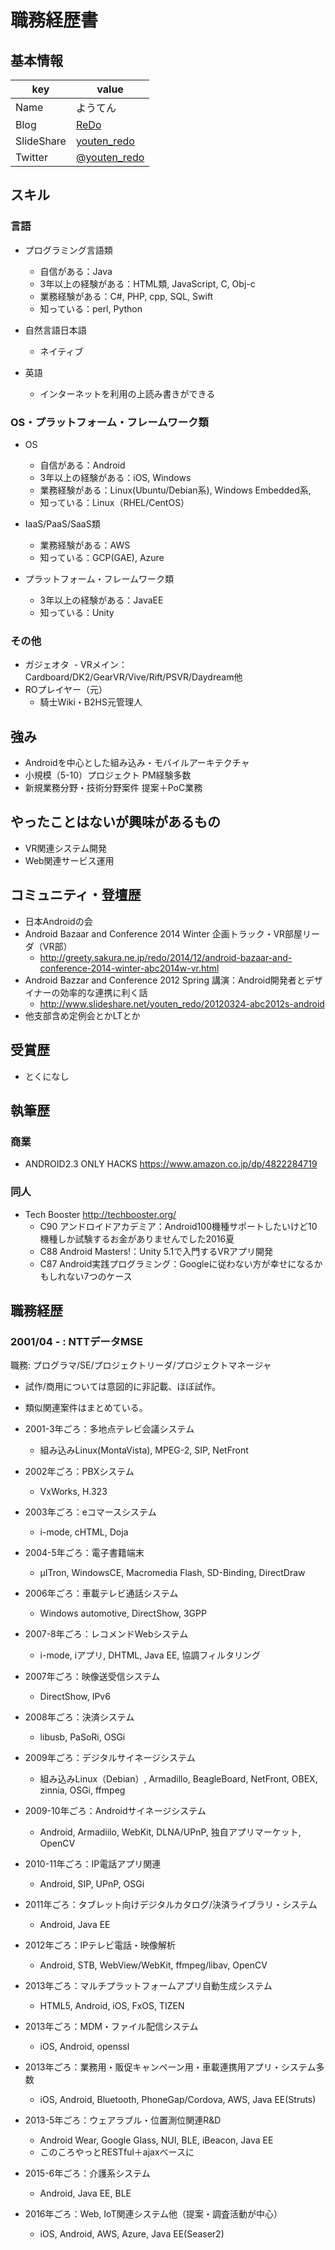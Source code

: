 # 職務経歴書

## 基本情報

|key|value|
|---|-----|
|Name|ようてん|
|Blog|[ReDo](http://greety.sakura.ne.jp/redo/)|
|SlideShare|[youten_redo](http://www.slideshare.net/youten_redo/)|
|Twitter|[@youten_redo](https://twitter.com/youten_redo)|

## スキル

### 言語

- プログラミング言語類
  - 自信がある：Java
  - 3年以上の経験がある：HTML類, JavaScript, C, Obj-c
  - 業務経験がある：C#, PHP, cpp, SQL, Swift
  - 知っている：perl, Python

- 自然言語日本語
  - ネイティブ
- 英語
  - インターネットを利用の上読み書きができる

### OS・プラットフォーム・フレームワーク類

- OS
  - 自信がある：Android
  - 3年以上の経験がある：iOS, Windows
  - 業務経験がある：Linux(Ubuntu/Debian系), Windows Embedded系, 
  - 知っている：Linux（RHEL/CentOS）

- IaaS/PaaS/SaaS類
  - 業務経験がある：AWS
  - 知っている：GCP(GAE), Azure

- プラットフォーム・フレームワーク類
  - 3年以上の経験がある：JavaEE
  - 知っている：Unity

### その他

- ガジェオタ
  - VRメイン：Cardboard/DK2/GearVR/Vive/Rift/PSVR/Daydream他
- ROプレイヤー（元）
  - 騎士Wiki・B2HS元管理人

## 強み

- Androidを中心とした組み込み・モバイルアーキテクチャ
- 小規模（5-10）プロジェクト PM経験多数
- 新規業務分野・技術分野案件 提案＋PoC業務

## やったことはないが興味があるもの

- VR関連システム開発
- Web関連サービス運用

## コミュニティ・登壇歴

- 日本Androidの会
 - Android Bazaar and Conference 2014 Winter 企画トラック・VR部屋リーダ（VR部）
   - http://greety.sakura.ne.jp/redo/2014/12/android-bazaar-and-conference-2014-winter-abc2014w-vr.html
 - Android Bazzar and Conference 2012 Spring 講演：Android開発者とデザイナーの効率的な連携に利く話
   - http://www.slideshare.net/youten_redo/20120324-abc2012s-android
 - 他支部含め定例会とかLTとか

## 受賞歴

- とくになし

## 執筆歴

### 商業

- ANDROID2.3 ONLY HACKS https://www.amazon.co.jp/dp/4822284719

### 同人

- Tech Booster http://techbooster.org/
  - C90 アンドロイドアカデミア：Android100機種サポートしたいけど10機種しか試験するお金がありませんでした2016夏
  - C88 Android Masters!：Unity 5.1で入門するVRアプリ開発
  - C87 Android実践プログラミング：Googleに従わない方が幸せになるかもしれない7つのケース

## 職務経歴

### 2001/04 - : NTTデータMSE

職務: プログラマ/SE/プロジェクトリーダ/プロジェクトマネージャ

- 試作/商用については意図的に非記載、ほぼ試作。
- 類似関連案件はまとめている。

- 2001-3年ごろ：多地点テレビ会議システム
  - 組み込みLinux(MontaVista), MPEG-2, SIP, NetFront
- 2002年ごろ：PBXシステム
  - VxWorks, H.323
- 2003年ごろ：eコマースシステム
  - i-mode, cHTML, Doja
- 2004-5年ごろ：電子書籍端末
  - μITron, WindowsCE, Macromedia Flash, SD-Binding, DirectDraw
- 2006年ごろ：車載テレビ通話システム
  - Windows automotive, DirectShow, 3GPP
- 2007-8年ごろ：レコメンドWebシステム
  - i-mode, iアプリ, DHTML, Java EE, 協調フィルタリング
- 2007年ごろ：映像送受信システム
  - DirectShow, IPv6
- 2008年ごろ：決済システム
  - libusb, PaSoRi, OSGi
- 2009年ごろ：デジタルサイネージシステム
  - 組み込みLinux（Debian）, Armadillo, BeagleBoard, NetFront, OBEX, zinnia, OSGi, ffmpeg
- 2009-10年ごろ：Androidサイネージシステム
  - Android, Armadiilo, WebKit, DLNA/UPnP, 独自アプリマーケット, OpenCV
- 2010-11年ごろ：IP電話アプリ関連
  - Android, SIP, UPnP, OSGi
- 2011年ごろ：タブレット向けデジタルカタログ/決済ライブラリ・システム
  - Android, Java EE
- 2012年ごろ：IPテレビ電話・映像解析
  - Android, STB, WebView/WebKit, ffmpeg/libav, OpenCV
- 2013年ごろ：マルチプラットフォームアプリ自動生成システム
  - HTML5, Android, iOS, FxOS, TIZEN
- 2013年ごろ：MDM・ファイル配信システム
  - iOS, Android, openssl
- 2013年ごろ：業務用・販促キャンペーン用・車載連携用アプリ・システム多数
  - iOS, Android, Bluetooth, PhoneGap/Cordova, AWS, Java EE(Struts)
- 2013-5年ごろ：ウェアラブル・位置測位関連R&D
  - Android Wear, Google Glass, NUI, BLE, iBeacon, Java EE
  - このころやっとRESTful＋ajaxベースに
- 2015-6年ごろ：介護系システム
  - Android, Java EE, BLE
- 2016年ごろ：Web, IoT関連システム他（提案・調査活動が中心）
  - iOS, Android, AWS, Azure, Java EE(Seaser2)
